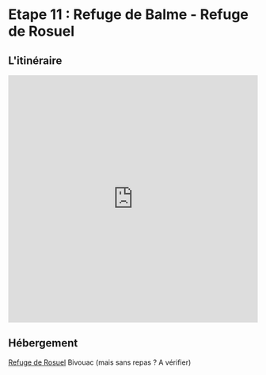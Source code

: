 # Etape 11 : Refuge de Balme - Refuge de Rosuel

## L'itinéraire

<iframe src="https://gpx.studio/?state=%7B%22ids%22:%5B%221HieFAL5cmwFNaHo3_r_eOK824aNC4S2q%22%5D%7D&embed&distance" width="100%" height="500" frameborder="0" allowfullscreen><p><a href="https://gpx.studio/?state=%7B%22ids%22:%5B%221HieFAL5cmwFNaHo3_r_eOK824aNC4S2q%22%5D%7D"></a></p></iframe>


## Hébergement
[Refuge de Rosuel](https://refuge-rosuel.vanoise.com/)
Bivouac (mais sans repas ? A vérifier)

